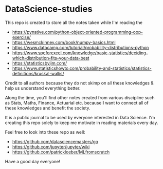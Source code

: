 # DataScience-studies
This repo is created to store all the notes taken while I'm reading the 

* https://pynative.com/python-object-oriented-programming-oop-exercise/
* https://wesmckinney.com/book/numpy-basics.html 
* https://www.datacamp.com/tutorial/probability-distributions-python
* https://www.spcforexcel.com/knowledge/basic-statistics/deciding-which-distribution-fits-your-data-best
* https://statisticsbyjim.com/
* https://www.statisticshowto.com/probability-and-statistics/statistics-definitions/kruskal-wallis/

Credit to all authors because they do not skimp on all these knowledges & help us understand everything better.

Along the time, you'll find other notes created from various discipline such as Stats, Maths, Finance, Actuarial etc. because I want to connect all of these knowledges and benefit the society.

It is a public journal to be used by everyone interested in Data Science. I'm creating this repo solely to keep me motivate in reading materials every day.

Feel free to look into these repo as well:
* https://github.com/datasciencemasters/go
* https://github.com/jupyter/jupyter/wiki
* https://github.com/patrickloeber/MLfromscratch

Have a good day everyone!
